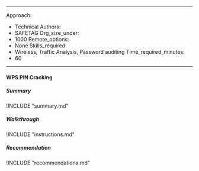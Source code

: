 
---
Approach:
- Technical
Authors:
- SAFETAG
Org_size_under:
- 1000
Remote_options:
- None
Skills_required:
- Wireless, Traffic Analysis, Password auditing
Time_required_minutes:
- 60

---

#### WPS PIN Cracking

##### Summary
!INCLUDE "summary.md"

##### Walkthrough
!INCLUDE "instructions.md"

##### Recommendation
!INCLUDE "recommendations.md"
